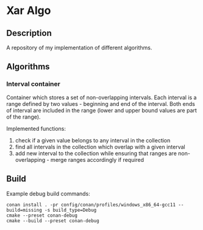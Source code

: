 # Xar Algo

## Description
A repository of my implementation of different algorithms. 

## Algorithms

### Interval container
Container which stores a set of non-overlapping intervals. 
Each interval is a range defined by two values - beginning and end of the interval.
Both ends of interval are included in the range (lower and upper bound values are part of the range).

Implemented functions:
1. check if a given value belongs to any interval in the collection
2. find all intervals in the collection which overlap with a given interval
3. add new interval to the collection while ensuring that ranges are non-overlapping - merge ranges accordingly if required

## Build
Example debug build commands:

```
conan install . -pr config/conan/profiles/windows_x86_64-gcc11 --build=missing -s build_type=Debug
cmake --preset conan-debug
cmake --build --preset conan-debug
```